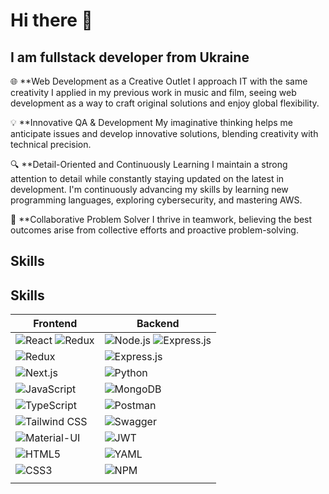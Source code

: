 # Hi there 👋

## I am fullstack developer from Ukraine

🌐 **Web Development as a Creative Outlet
I approach IT with the same creativity I applied in my previous work in music and film, seeing web development as a way to craft original solutions and enjoy global flexibility.

💡 **Innovative QA & Development
My imaginative thinking helps me anticipate issues and develop innovative solutions, blending creativity with technical precision.

🔍 **Detail-Oriented and Continuously Learning
I maintain a strong attention to detail while constantly staying updated on the latest in development. I'm continuously advancing my skills by learning new programming languages, exploring cybersecurity, and mastering AWS.

🤝 **Collaborative Problem Solver
I thrive in teamwork, believing the best outcomes arise from collective efforts and proactive problem-solving.

## Skills

## Skills

| **Frontend**                                                                                                    | **Backend**                                                                                               |
|----------------------------------------------------------------------------------------------------------------|-----------------------------------------------------------------------------------------------------------|
| ![React](https://img.shields.io/badge/React-61DAFB?style=for-the-badge&logo=react&logoColor=black) ![Redux](https://img.shields.io/badge/Redux-764ABC?style=for-the-badge&logo=redux&logoColor=white)        | ![Node.js](https://img.shields.io/badge/Node.js-339933?style=for-the-badge&logo=node.js&logoColor=white) ![Express.js](https://img.shields.io/badge/Express.js-000000?style=for-the-badge&logo=express&logoColor=white) |
| ![Redux](https://img.shields.io/badge/Redux-764ABC?style=for-the-badge&logo=redux&logoColor=white)             | ![Express.js](https://img.shields.io/badge/Express.js-000000?style=for-the-badge&logo=express&logoColor=white) |
| ![Next.js](https://img.shields.io/badge/Next.js-000000?style=for-the-badge&logo=next.js&logoColor=white)        | ![Python](https://img.shields.io/badge/Python-3776AB?style=for-the-badge&logo=python&logoColor=white)      |
| ![JavaScript](https://img.shields.io/badge/JavaScript-F7DF1C?style=for-the-badge&logo=javascript&logoColor=white) | ![MongoDB](https://img.shields.io/badge/MongoDB-47A248?style=for-the-badge&logo=mongodb&logoColor=white)  |
| ![TypeScript](https://img.shields.io/badge/TypeScript-3178C6?style=for-the-badge&logo=typescript&logoColor=white) | ![Postman](https://img.shields.io/badge/Postman-FBAF00?style=for-the-badge&logo=postman&logoColor=white)  |
| ![Tailwind CSS](https://img.shields.io/badge/Tailwind%20CSS-38B2AC?style=for-the-badge&logo=tailwind-css&logoColor=white) | ![Swagger](https://img.shields.io/badge/Swagger-85EA2D?style=for-the-badge&logo=swagger&logoColor=black) |
| ![Material-UI](https://img.shields.io/badge/Material--UI-0081CB?style=for-the-badge&logo=mui&logoColor=white)  | ![JWT](https://img.shields.io/badge/JWT-000000?style=for-the-badge&logo=json-web-tokens&logoColor=white)   |
| ![HTML5](https://img.shields.io/badge/HTML5-E34F26?style=for-the-badge&logo=html5&logoColor=white)             | ![YAML](https://img.shields.io/badge/YAML-00B2A9?style=for-the-badge&logo=yaml&logoColor=white)         |
| ![CSS3](https://img.shields.io/badge/CSS3-1572B6?style=for-the-badge&logo=css3&logoColor=white)                | ![NPM](https://img.shields.io/badge/NPM-CB3837?style=for-the-badge&logo=npm&logoColor=white)             |
                                                                                                      |



<!--
**DaryPet/DaryPet** is a ✨ _special_ ✨ repository because its `README.md` (this file) appears on your GitHub profile.

Here are some ideas to get you started:

- 🔭 I’m currently working on ...
- 🌱 I’m currently learning ...
- 👯 I’m looking to collaborate on ...
- 🤔 I’m looking for help with ...
- 💬 Ask me about ...
- 📫 How to reach me: ...
- 😄 Pronouns: ...
- ⚡ Fun fact: ...
-->

